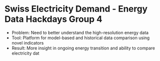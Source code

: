 # Swiss Electricity Demand - Energy Data Hackdays Group 4

- Problem: Need to better understand the high-resolution energy data
- Tool: Platform for model-based and historical data comparison using novel indicators
- Result: More insight in ongoing energy transition and ability to compare electricity dat